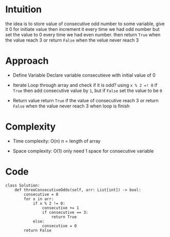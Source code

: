 # Intuition
the idea is to store value of consecutive odd number to some variable, give it 0 for initiate value then increment it every time we had odd number but set the value to 0 every time we had even number. then return `True` when the value reach 3 or return `False` when the velue never reach 3

# Approach
- Define Variable
Declare variable consecutieve with initial value of 0

- Iterate
Loop through array and check if it is odd? using `x % 2 =! 0` if `True` then add consecutive value by `1`, but if `False` set the value to be `0`

- Return value
return `True` if the value of consecutive reach 3 or return `False` when the value never reach 3 when loop is finish

# Complexity
- Time complexity: O(n)
n = length of array

- Space complexity: O(1)
only need 1 space for consecutive variable

# Code
```python3 []
class Solution:
    def threeConsecutiveOdds(self, arr: List[int]) -> bool:
        consecutive = 0
        for x in arr:
            if x % 2 != 0:
                consecutive += 1
                if consecutive == 3:
                    return True
            else:
                consecutive = 0
        return False
```